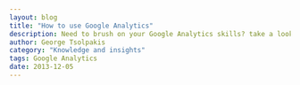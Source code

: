 ```yaml
---
layout: blog
title: "How to use Google Analytics"
description: Need to brush on your Google Analytics skills? take a look here
author: George Tsolpakis
category: "Knowledge and insights"
tags: Google Analytics
date: 2013-12-05
---
```


